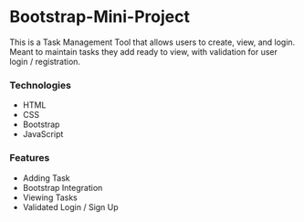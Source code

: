 # Bootstrap-Mini-Project

This is a Task Management Tool that allows users to create, view, and login. Meant to maintain tasks they add ready to view, with validation for user login / registration.

### Technologies
- HTML
- CSS
- Bootstrap
- JavaScript

### Features
- Adding Task
- Bootstrap Integration
- Viewing Tasks
- Validated Login / Sign Up
